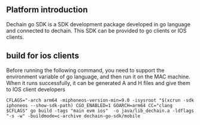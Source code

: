 ## Platform introduction

Dechain go SDK is a SDK development package developed in go language and connected to dechain. This SDK can be provided to go clients or IOS clients.

## build for ios clients
Before running the following command, you need to support the environment variable of go language, and then run it on the MAC machine. When it runs successfully, it can be generated A and H files and give them to IOS client developers

`CFLAGS="-arch arm64 -miphoneos-version-min=9.0 -isysroot "$(xcrun -sdk iphoneos --show-sdk-path) CGO_ENABLED=1 GOARCH=arm64 CC="clang $CFLAGS" go build -tags "main evm ios"  -o java/lib_dechain.a -ldflags "-s -w" -buildmode=c-archive dechain-go-sdk/mobile`


